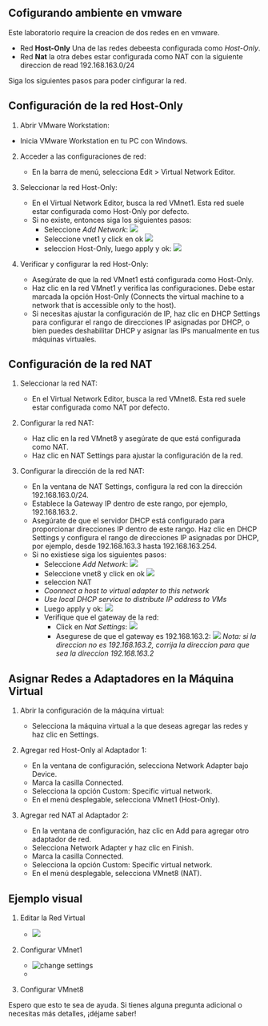 ## Cofigurando ambiente en vmware


Este laboratorio require la creacion de dos redes en en vmware. 
-   Red **Host-Only** Una de las redes debeesta configurada como *Host-Only*. 
- Red **Nat** la otra debes estar configurada como NAT con la siguiente direccion de read 192.168.163.0/24 

Siga los siguientes pasos para poder cinfigurar la red.

## Configuración de la red Host-Only
1.  Abrir VMware Workstation:

- Inicia VMware Workstation en tu PC con Windows.
2. Acceder a las configuraciones de red:

    - En la barra de menú, selecciona Edit > Virtual Network Editor.
3. Seleccionar la red Host-Only:

    - En el Virtual Network Editor, busca la red VMnet1. Esta red suele estar configurada como Host-Only por defecto.
    - Si no existe, entonces siga los siguientes pasos:
        - Seleccione *Add Network*: 
        ![](../IMG/red3.png) 
        - Seleccione vnet1 y click en ok ![](../IMG/red4.png)
        - seleccion Host-Only, luego apply y ok: ![](../IMG/red5.png)
        
3. Verificar y configurar la red Host-Only:

    - Asegúrate de que la red VMnet1 está configurada como Host-Only.
    - Haz clic en la red VMnet1 y verifica las configuraciones. Debe estar marcada la opción Host-Only (Connects the virtual machine to a network that is accessible only to the host).
    - Si necesitas ajustar la configuración de IP, haz clic en DHCP Settings para configurar el rango de direcciones IP asignadas por DHCP, o bien puedes deshabilitar DHCP y asignar las IPs manualmente en tus máquinas virtuales.
    

## Configuración de la red NAT

1. Seleccionar la red NAT:

    - En el Virtual Network Editor, busca la red VMnet8. Esta red suele estar configurada como NAT por defecto.

2. Configurar la red NAT:

    - Haz clic en la red VMnet8 y asegúrate de que está configurada como NAT.
    - Haz clic en NAT Settings para ajustar la configuración de la red.
3. Configurar la dirección de la red NAT:

    - En la ventana de NAT Settings, configura la red con la dirección 192.168.163.0/24.
    - Establece la Gateway IP dentro de este rango, por ejemplo, 192.168.163.2.
    - Asegúrate de que el servidor DHCP está configurado para proporcionar direcciones IP dentro de este rango. Haz clic en DHCP Settings y configura el rango de direcciones IP asignadas por DHCP, por ejemplo, desde 192.168.163.3 hasta 192.168.163.254.
    - Si no existiese siga los siguientes pasos:
        - Seleccione *Add Network*: 
        ![](../IMG/red3.png) 
        - Seleccione vnet8 y click en ok 
        ![](../IMG/red6.png)
        - seleccion NAT
        - *Coonnect a host to virtual adapter to this network*
        -  *Use local DHCP service to distribute IP address to VMs*
        - Luego apply y ok: ![](../IMG/red7.png)
        - Verifique que el gateway de la red:
            - Click en *Nat Settings*: 
            ![](../IMG/red8.png) 
            - Asegurese de que el gateway es 192.168.163.2:
            ![](../IMG/red9.png)
            *Nota: si la direccion no es 192.168.163.2, corrija la direccion para que sea la direccion 192.168.163.2*


## Asignar Redes a Adaptadores en la Máquina Virtual
1. Abrir la configuración de la máquina virtual:

    - Selecciona la máquina virtual a la que deseas agregar las redes y haz clic en Settings.
2. Agregar red Host-Only al Adaptador 1:

    - En la ventana de configuración, selecciona Network Adapter bajo Device.
    - Marca la casilla Connected.
    - Selecciona la opción Custom: Specific virtual network.
    - En el menú desplegable, selecciona VMnet1 (Host-Only).
2. Agregar red NAT al Adaptador 2:

    - En la ventana de configuración, haz clic en Add para agregar otro adaptador de red.
    - Selecciona Network Adapter y haz clic en Finish.
    - Marca la casilla Connected.
    - Selecciona la opción Custom: Specific virtual network.
    - En el menú desplegable, selecciona VMnet8 (NAT).

## Ejemplo visual
1. Editar la Red Virtual
    - ![](../IMG/red1.png)       

2. Configurar VMnet1
    - ![change settings](../IMG/red2.png)
    - 

3. Configurar VMnet8

Espero que esto te sea de ayuda. Si tienes alguna pregunta adicional o necesitas más detalles, ¡déjame saber!